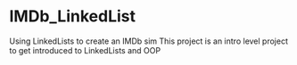# IMDb_LinkedList

Using LinkedLists to create an IMDb sim
This project is an intro level project to get introduced to LinkedLists and OOP
